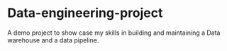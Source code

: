 # Data-engineering-project
A demo project to show case my skills in building and maintaining a Data warehouse and a data pipeline.
